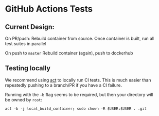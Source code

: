 # GitHub Actions Tests

## Current Design:
On PR/push:
  Rebuild container from source. Once container is built, run all test suites in parallel

On push to `master`
  Rebuild container (again), push to dockerhub


## Testing locally

We recommend using [act](https://github.com/nektos/act) to locally run CI tests.
This is much easier than repeatedly pushing to a branch/PR if you have a CI failure.

Running with the `-b` flag seems to be required, but then your directory will be owned by `root`:

```
act -b -j local_build_container; sudo chown -R $USER:$USER . .git
```
